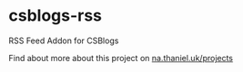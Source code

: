 # csblogs-rss
RSS Feed Addon for CSBlogs

Find about more about this project on [na.thaniel.uk/projects](https://na.thaniel.uk/projects/csblogs)
